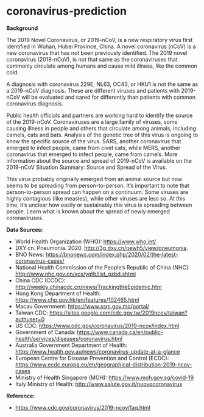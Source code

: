 # coronavirus-prediction

<b>Background</b>

The 2019 Novel Coronavirus, or 2019-nCoV, is a new respiratory virus first identified in Wuhan, Hubei Province, China. A novel coronavirus (nCoV) is a new coronavirus that has not been previously identified. The 2019 novel coronavirus (2019-nCoV), is not that same as the coronaviruses that commonly circulate among humans and cause mild illness, like the common cold.

A diagnosis with coronavirus 229E, NL63, OC43, or HKU1 is not the same as a 2019-nCoV diagnosis. These are different viruses and patients with 2019-nCoV will be evaluated and cared for differently than patients with common coronavirus diagnosis.

Public health officials and partners are working hard to identify the source of the 2019-nCoV. Coronaviruses are a large family of viruses, some causing illness in people and others that circulate among animals, including camels, cats and bats. Analysis of the genetic tree of this virus is ongoing to know the specific source of the virus. SARS, another coronavirus that emerged to infect people, came from civet cats, while MERS, another coronavirus that emerged to infect people, came from camels. More information about the source and spread of 2019-nCoV is available on the 2019-nCoV Situation Summary: Source and Spread of the Virus.

This virus probably originally emerged from an animal source but now seems to be spreading from person-to-person. It’s important to note that person-to-person spread can happen on a continuum. Some viruses are highly contagious (like measles), while other viruses are less so. At this time, it’s unclear how easily or sustainably this virus is spreading between people. Learn what is known about the spread of newly emerged coronaviruses.

<b>Data Sources:</b><br>
* World Health Organization (WHO): https://www.who.int/ <br>
* DXY.cn. Pneumonia. 2020. http://3g.dxy.cn/newh5/view/pneumonia.  <br>
* BNO News: https://bnonews.com/index.php/2020/02/the-latest-coronavirus-cases/  <br>
* National Health Commission of the People’s Republic of China (NHC): <br>
 http://www.nhc.gov.cn/xcs/yqtb/list_gzbd.shtml <br>
* China CDC (CCDC): http://weekly.chinacdc.cn/news/TrackingtheEpidemic.htm <br>
* Hong Kong Department of Health: https://www.chp.gov.hk/en/features/102465.html <br>
* Macau Government: https://www.ssm.gov.mo/portal/ <br>
* Taiwan CDC: https://sites.google.com/cdc.gov.tw/2019ncov/taiwan?authuser=0 <br>
* US CDC: https://www.cdc.gov/coronavirus/2019-ncov/index.html <br>
* Government of Canada: https://www.canada.ca/en/public-health/services/diseases/coronavirus.html <br>
* Australia Government Department of Health: https://www.health.gov.au/news/coronavirus-update-at-a-glance <br>
* European Centre for Disease Prevention and Control (ECDC): https://www.ecdc.europa.eu/en/geographical-distribution-2019-ncov-cases 
* Ministry of Health Singapore (MOH): https://www.moh.gov.sg/covid-19
* Italy Ministry of Health: http://www.salute.gov.it/nuovocoronavirus

<b>Reference:</b><br> 
* https://www.cdc.gov/coronavirus/2019-ncov/faq.html
